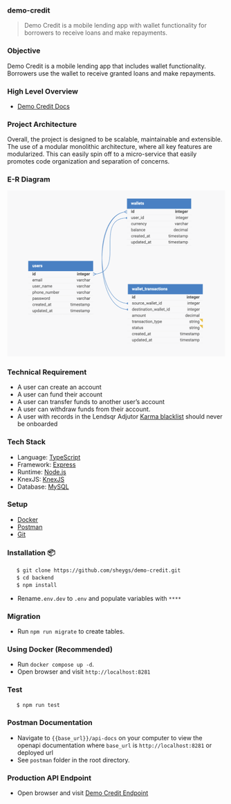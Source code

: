 ### demo-credit

> Demo Credit is a mobile lending app with wallet functionality for borrowers to receive loans and make repayments.

### Objective

Demo Credit is a mobile lending app that includes wallet functionality. Borrowers use the wallet to receive granted loans and make repayments.

### High Level Overview

- [Demo Credit Docs](https://www.notion.so/Demo-Credit-acb077a3a22141e7b3dc5e01c92b5158)

### Project Architecture

Overall, the project is designed to be scalable, maintainable and extensible. The use of a modular monolithic architecture, where all key features are modularized. This can easily spin off to a micro-service that easily promotes code organization and separation of concerns.

### E-R Diagram

![E-R Diagram](./demo-credit-E-R-diagram.png)

### Technical Requirement

- A user can create an account
- A user can fund their account
- A user can transfer funds to another user’s account
- A user can withdraw funds from their account.
- A user with records in the Lendsqr Adjutor [Karma blacklist](https://api.adjutor.io/) should never be onboarded

### Tech Stack

- Language: [TypeScript](https://www.typescriptlang.org/)
- Framework: [Express](https://expressjs.com/)
- Runtime: [Node.js](https://nodejs.org/en)
- KnexJS: [KnexJS](https://knexjs.org/)
- Database: [MySQL](https://www.mysql.com/)

### Setup

- [Docker](https://www.docker.com/)
- [Postman](https://www.postman.com/downloads/)
- [Git](https://git-scm.com/downloads)

### Installation 📦

```bash
   $ git clone https://github.com/sheygs/demo-credit.git
   $ cd backend
   $ npm install
```

- Rename`.env.dev` to `.env` and populate variables with `****`

### Migration

- Run `npm run migrate` to create tables.

### Using Docker (Recommended)

- Run `docker compose up -d`.
- Open browser and visit `http://localhost:8281`

### Test

```bash
   $ npm run test
```

### Postman Documentation

- Navigate to `{{base_url}}/api-docs` on your computer to view the openapi documentation
  where `base_url` is `http://localhost:8281` or deployed url
- See `postman` folder in the root directory.

### Production API Endpoint

- Open browser and visit [Demo Credit Endpoint](https://olusegun-ekoh-lendsqr-be-test-production.up.railway.app/)
